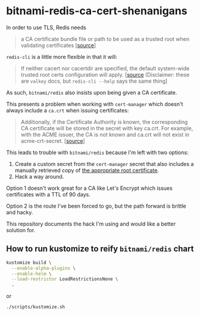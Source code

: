 # bitnami-redis-ca-cert-shenanigans

In order to use TLS, Redis needs

> a CA certificate bundle file or path to be used as a trusted root when validating certificates [[source](https://redis.io/docs/latest/operate/oss_and_stack/management/security/encryption/#:~:text=In%20order%20to%20support%20TLS%2C%20Redis%20must%20be%20configured%20with%20a%20X.509%20certificate%20and%20a%20private%20key.%20In%20addition%2C%20it%20is%20necessary%20to%20specify%20a%20CA%20certificate%20bundle%20file%20or%20path%20to%20be%20used%20as%20a%20trusted%20root%20when%20validating%20certificates)]

`redis-cli` is a little more flexible in that it will:

> If neither cacert nor cacertdir are specified, the default system-wide trusted root certs configuration will apply. [[source](https://valkey.io/topics/cli/#:~:text=If%20neither%20cacert%20nor%20cacertdir%20are%20specified%2C%20the%20default%20system%2Dwide%20trusted%20root%20certs%20configuration%20will%20apply.) (Disclaimer: these are `valkey` docs, but `redis-cli --help` says the same thing]

As such, `bitnami/redis` also insists upon being given a CA certificate.

This presents a problem when working with `cert-manager` which doesn't always include a `ca.crt` when issuing certificates:

> Additionally, if the Certificate Authority is known, the corresponding CA certificate will be stored in the secret with key ca.crt. For example, with the ACME issuer, the CA is not known and ca.crt will not exist in acme-crt-secret. [[source](https://cert-manager.io/v1.1-docs/concepts/certificate/#:~:text=Additionally%2C%20if%20the%20Certificate%20Authority%20is%20known%2C%20the%20corresponding%20CA%20certificate%20will%20be%20stored%20in%20the%20secret%20with%20key%20ca.crt.%20For%20example%2C%20with%20the%20ACME%20issuer%2C%20the%20CA%20is%20not%20known%20and%20ca.crt%20will%20not%20exist%20in%20acme%2Dcrt%2Dsecret.)]

This leads to trouble with `bitnami/redis` because I'm left with two options:
1. Create a custom secret from the `cert-manager` secret that also includes a manually retrieved copy of [the appropriate root certificate](https://crt.sh/?id=9314791).
2. Hack a way around.

Option 1 doesn't work great for a CA like Let's Encrypt which issues certificates with a TTL of 90 days.

Option 2 is the route I've been forced to go, but the path forward is brittle and hacky.

This repository documents the hack I'm using and would like a better solution for.

## How to run kustomize to reify `bitnami/redis` chart

```bash
kustomize build \
  --enable-alpha-plugins \
  --enable-helm \
  --load-restrictor LoadRestrictionsNone \
  .
```

or

```bash
./scripts/kustomize.sh
```
